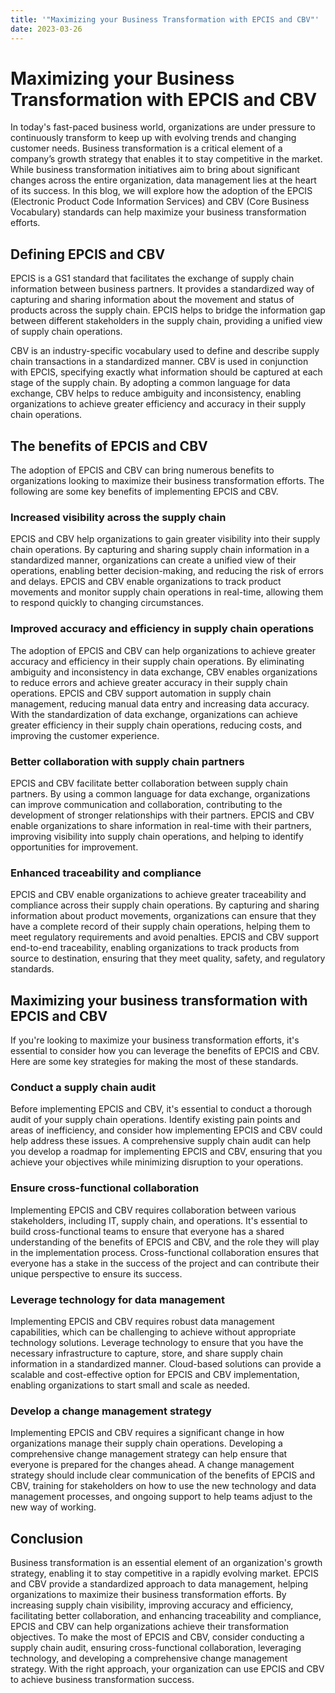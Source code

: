 ```yaml
---
title: '"Maximizing your Business Transformation with EPCIS and CBV"'
date: 2023-03-26
---
```


# Maximizing your Business Transformation with EPCIS and CBV

In today's fast-paced business world, organizations are under pressure to continuously transform to keep up with evolving trends and changing customer needs. Business transformation is a critical element of a company’s growth strategy that enables it to stay competitive in the market. While business transformation initiatives aim to bring about significant changes across the entire organization, data management lies at the heart of its success. In this blog, we will explore how the adoption of the EPCIS (Electronic Product Code Information Services) and CBV (Core Business Vocabulary) standards can help maximize your business transformation efforts.

## Defining EPCIS and CBV

EPCIS is a GS1 standard that facilitates the exchange of supply chain information between business partners. It provides a standardized way of capturing and sharing information about the movement and status of products across the supply chain. EPCIS helps to bridge the information gap between different stakeholders in the supply chain, providing a unified view of supply chain operations.

CBV is an industry-specific vocabulary used to define and describe supply chain transactions in a standardized manner. CBV is used in conjunction with EPCIS, specifying exactly what information should be captured at each stage of the supply chain. By adopting a common language for data exchange, CBV helps to reduce ambiguity and inconsistency, enabling organizations to achieve greater efficiency and accuracy in their supply chain operations.

## The benefits of EPCIS and CBV

The adoption of EPCIS and CBV can bring numerous benefits to organizations looking to maximize their business transformation efforts. The following are some key benefits of implementing EPCIS and CBV.

### Increased visibility across the supply chain

EPCIS and CBV help organizations to gain greater visibility into their supply chain operations. By capturing and sharing supply chain information in a standardized manner, organizations can create a unified view of their operations, enabling better decision-making, and reducing the risk of errors and delays. EPCIS and CBV enable organizations to track product movements and monitor supply chain operations in real-time, allowing them to respond quickly to changing circumstances.

### Improved accuracy and efficiency in supply chain operations

The adoption of EPCIS and CBV can help organizations to achieve greater accuracy and efficiency in their supply chain operations. By eliminating ambiguity and inconsistency in data exchange, CBV enables organizations to reduce errors and achieve greater accuracy in their supply chain operations. EPCIS and CBV support automation in supply chain management, reducing manual data entry and increasing data accuracy. With the standardization of data exchange, organizations can achieve greater efficiency in their supply chain operations, reducing costs, and improving the customer experience.

### Better collaboration with supply chain partners

EPCIS and CBV facilitate better collaboration between supply chain partners. By using a common language for data exchange, organizations can improve communication and collaboration, contributing to the development of stronger relationships with their partners. EPCIS and CBV enable organizations to share information in real-time with their partners, improving visibility into supply chain operations, and helping to identify opportunities for improvement.

### Enhanced traceability and compliance

EPCIS and CBV enable organizations to achieve greater traceability and compliance across their supply chain operations. By capturing and sharing information about product movements, organizations can ensure that they have a complete record of their supply chain operations, helping them to meet regulatory requirements and avoid penalties. EPCIS and CBV support end-to-end traceability, enabling organizations to track products from source to destination, ensuring that they meet quality, safety, and regulatory standards.

## Maximizing your business transformation with EPCIS and CBV

If you're looking to maximize your business transformation efforts, it's essential to consider how you can leverage the benefits of EPCIS and CBV. Here are some key strategies for making the most of these standards.

### Conduct a supply chain audit

Before implementing EPCIS and CBV, it's essential to conduct a thorough audit of your supply chain operations. Identify existing pain points and areas of inefficiency, and consider how implementing EPCIS and CBV could help address these issues. A comprehensive supply chain audit can help you develop a roadmap for implementing EPCIS and CBV, ensuring that you achieve your objectives while minimizing disruption to your operations.

### Ensure cross-functional collaboration

Implementing EPCIS and CBV requires collaboration between various stakeholders, including IT, supply chain, and operations. It's essential to build cross-functional teams to ensure that everyone has a shared understanding of the benefits of EPCIS and CBV, and the role they will play in the implementation process. Cross-functional collaboration ensures that everyone has a stake in the success of the project and can contribute their unique perspective to ensure its success.

### Leverage technology for data management

Implementing EPCIS and CBV requires robust data management capabilities, which can be challenging to achieve without appropriate technology solutions. Leverage technology to ensure that you have the necessary infrastructure to capture, store, and share supply chain information in a standardized manner. Cloud-based solutions can provide a scalable and cost-effective option for EPCIS and CBV implementation, enabling organizations to start small and scale as needed.

### Develop a change management strategy

Implementing EPCIS and CBV requires a significant change in how organizations manage their supply chain operations. Developing a comprehensive change management strategy can help ensure that everyone is prepared for the changes ahead. A change management strategy should include clear communication of the benefits of EPCIS and CBV, training for stakeholders on how to use the new technology and data management processes, and ongoing support to help teams adjust to the new way of working.

## Conclusion

Business transformation is an essential element of an organization's growth strategy, enabling it to stay competitive in a rapidly evolving market. EPCIS and CBV provide a standardized approach to data management, helping organizations to maximize their business transformation efforts. By increasing supply chain visibility, improving accuracy and efficiency, facilitating better collaboration, and enhancing traceability and compliance, EPCIS and CBV can help organizations achieve their transformation objectives. To make the most of EPCIS and CBV, consider conducting a supply chain audit, ensuring cross-functional collaboration, leveraging technology, and developing a comprehensive change management strategy. With the right approach, your organization can use EPCIS and CBV to achieve business transformation success.
